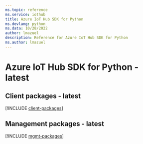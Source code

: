 ```yaml
---
ms.topic: reference
ms.service: iothub
title: Azure IoT Hub SDK for Python
ms.devlang: python
ms.data: 10/28/2022
author: lmazuel
description: Reference for Azure IoT Hub SDK for Python
ms.author: lmazuel
---
```

# Azure IoT Hub SDK for Python - latest

## Client packages - latest
[!INCLUDE [client-packages](iot-hub-client-index.md)]
## Management packages - latest
[!INCLUDE [mgmt-packages](iot-hub-mgmt-index.md)]